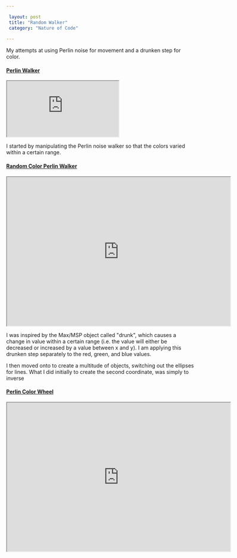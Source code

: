 ```yaml
---

 layout: post
 title: "Random Walker"
 category: "Nature of Code"
 
---
```


My attempts at using Perlin noise for movement and a drunken step for color. 

#### [Perlin Walker](https://alpha.editor.p5js.org/patchbae/sketches/S1QCZYarz)

<iframe src="https://alpha.editor.p5js.org/embed/S1QCZYarz"></iframe>

I started by manipulating the Perlin noise walker so that the colors varied within a certain range. 


#### [Random Color Perlin Walker](https://alpha.editor.p5js.org/patchbae/sketches/H1SRbKpSM)

<iframe width="600" height="400" src="https://alpha.editor.p5js.org/embed/H1SRbKpSM>" scrolling="no"></iframe>

I was inspired by the Max/MSP object called "drunk", which causes a change in value within a certain range (i.e. the value will either be decreased or increased by a value between x and y). I am applying this drunken step separately to the red, green, and blue values. 

I then moved onto to create a multitude of objects, switching out the ellipses for lines. What I did initially to create the second coordinate, was simply to inverse

#### [Perlin Color Wheel](https://alpha.editor.p5js.org/patchbae/sketches/BkTkpIpBf)

<iframe width="600" height="400" src="https://alpha.editor.p5js.org/embed/BkTkpIpBf>" scrolling="no"></iframe>










